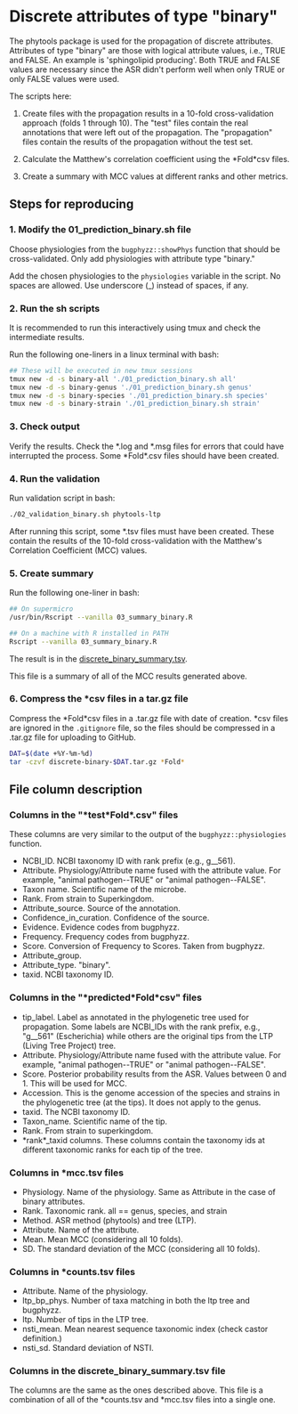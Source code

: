
# Discrete attributes of type "binary"

The phytools package is used for the propagation of discrete attributes.
Attributes of type "binary" are those with logical attribute values,
i.e., TRUE and FALSE. An example is 'sphingolipid
producing'.  Both TRUE and FALSE values are necessary since the
ASR didn't perform well when only TRUE or only FALSE
values were used.

The scripts here:

1. Create files with the propagation results in a 10-fold
cross-validation approach (folds 1 through 10). The "test" files contain
the real annotations that were left out of the propagation. The
"propagation" files contain the results of the propagation without the
test set.

2. Calculate the Matthew's correlation coefficient using the \*Fold\*csv files.

3. Create a summary with MCC values at different ranks and other metrics.

## Steps for reproducing

### 1. Modify the 01_prediction_binary.sh file

Choose physiologies from the `bugphyzz::showPhys`
function that should be cross-validated. Only add physiologies with attribute type "binary."

Add the chosen physiologies to the `physiologies`
variable in the script. No spaces are allowed. Use
underscore (_) instead of spaces, if any.

### 2. Run the sh scripts

It is recommended to run this interactively using tmux
and check the intermediate results.

Run the following one-liners in a linux terminal with
bash:

```bash
## These will be executed in new tmux sessions
tmux new -d -s binary-all './01_prediction_binary.sh all'
tmux new -d -s binary-genus './01_prediction_binary.sh genus'
tmux new -d -s binary-species './01_prediction_binary.sh species'
tmux new -d -s binary-strain './01_prediction_binary.sh strain'
```
### 3. Check output

Verify the results. Check the *.log and *.msg files
for errors that could have interrupted the process.
Some \*Fold\*.csv files should have been created.

### 4. Run the validation

Run validation script in bash:

```bash
./02_validation_binary.sh phytools-ltp
```

After running this script, some *.tsv files must have
been created. These contain the results of the
10-fold cross-validation with the Matthew's
Correlation Coefficient (MCC) values.

### 5. Create summary

Run the following one-liner in bash:

```bash
## On supermicro
/usr/bin/Rscript --vanilla 03_summary_binary.R 

## On a machine with R installed in PATH
Rscript --vanilla 03_summary_binary.R 
```
The result is in the [discrete_binary_summary.tsv](./discrete_binary_summary.tsv).

This file is a summary of all of the MCC results
generated above.

### 6. Compress the *csv files in a tar.gz file

Compress the \*Fold\*csv files in a .tar.gz file with date of
creation. \*csv files are ignored in the
`.gitignore` file, so the files should be
compressed in a .tar.gz file for uploading to GitHub.

```bash
DAT=$(date +%Y-%m-%d)
tar -czvf discrete-binary-$DAT.tar.gz *Fold*
```

## File column description

### Columns in the "\*test\*Fold\*.csv" files

These columns are very similar to the output of the
`bugphyzz::physiologies` function.

+ NCBI_ID. NCBI taxonomy ID with rank prefix (e.g., g__561).
+ Attribute. Physiology/Attribute name fused with the attribute value.
For example, "animal pathogen--TRUE" or "animal pathogen--FALSE".
+ Taxon name. Scientific name of the microbe.
+ Rank. From strain to Superkingdom.
+ Attribute_source. Source of the annotation.
+ Confidence_in_curation. Confidence of the source.
+ Evidence. Evidence codes from bugphyzz.
+ Frequency. Frequency codes from bugphyzz.
+ Score. Conversion of Frequency to Scores. Taken from bugphyzz.
+ Attribute_group.
+ Attribute_type. "binary".
+ taxid. NCBI taxonomy ID.

### Columns in the "\*predicted\*Fold\*csv" files

+ tip_label. Label as annotated in the phylogenetic tree used
for propagation. Some labels are NCBI_IDs with the rank prefix, e.g.,
"g__561" (Escherichia) while others are the original tips from
the LTP (Living Tree Project) tree.
+ Attribute. Physiology/Attribute name fused with the attribute value.
For example, "animal pathogen--TRUE" or "animal pathogen--FALSE".
+ Score. Posterior probability results from the ASR.
Values between 0 and 1. This will be used for MCC.
+ Accession. This is the genome accession of the species and strains
in the phylogenetic tree (at the tips). It does not apply to
the genus.
+ taxid. The NCBI taxonomy ID.
+ Taxon_name. Scientific name of the tip.
+ Rank. From strain to superkingdom.
+ \*rank\*_taxid columns. These columns contain the taxonomy ids
at different taxonomic ranks for each tip of the tree.

### Columns in \*mcc.tsv files

+ Physiology. Name of the physiology. Same as Attribute in the case
of binary attributes.
+ Rank. Taxonomic rank. all == genus, species, and strain
+ Method. ASR method (phytools) and tree (LTP).
+ Attribute. Name of the attribute.
+ Mean. Mean MCC (considering all 10 folds).
+ SD. The standard deviation of the MCC (considering all 10 folds).

### Columns in \*counts.tsv files

+ Attribute. Name of the physiology.
+ ltp_bp_phys. Number of taxa matching in both the ltp tree and bugphyzz.
+ ltp. Number of tips in the LTP tree.
+ nsti_mean. Mean nearest sequence taxonomic index (check castor definition.)
+ nsti_sd. Standard deviation of NSTI.


### Columns in the discrete_binary_summary.tsv file

The columns are the same as the ones described above. This file
is a combination of all of the \*counts.tsv and \*mcc.tsv files
into a single one.
